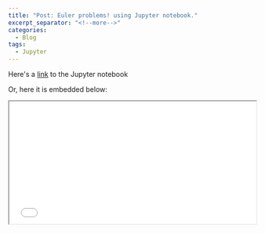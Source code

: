 ```yaml
---
title: "Post: Euler problems! using Jupyter notebook."
excerpt_separator: "<!--more-->"
categories:
  - Blog
tags:
  - Jupyter
---
```

Here's a [link](../euler.html) to the Jupyter notebook

Or, here it is embedded below:

<iframe width="100%" height="250px" src="../euler.html">
